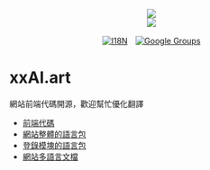 [‼️]: ✏️README.mdt

<p align="center"><a href="https://xxai.art"><img src="https://cdn.jsdelivr.net/gh/xxai-art/doc/logo.svg"/></a><br/><a href="https://xxai.art"><img src="https://cdn.jsdelivr.net/gh/xxai-art/doc/xxai.svg"/></a></p><p align="center"><a href="https://github.com/xxai-art/doc#readme"><img alt="I18N" src="https://cdn.jsdelivr.net/gh/wactax/img/t.svg"/></a>　<a href="https://groups.google.com/u/0/g/xxai-art"><img alt="Google Groups" src="https://cdn.jsdelivr.net/gh/wactax/img/g-groups.svg"/></a></p>

# xxAI.art

網站前端代碼開源，歡迎幫忙優化翻譯

* [前端代碼](https://github.com/xxai-art/web)
* [網站整體的語言包](https://github.com/xxai-art/web/tree/main/i18n)
* [登錄模塊的語言包](https://github.com/wacpkg/user/tree/main/ui.i18n)
* [網站多語言文檔](https://github.com/xxai-doc)
